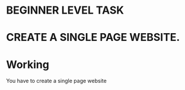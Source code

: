 # BEGINNER LEVEL TASK

# CREATE A SINGLE PAGE WEBSITE.

# Working 

You have to create a single page website


